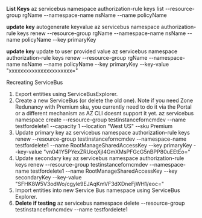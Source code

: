 **List Keys**
az servicebus namespace authorization-rule keys  list --resource-group rgName --namespace-name nsName --name policyName

**update key** autogenerate keyvalue
az servicebus namespace authorization-rule keys  renew --resource-group rgName --namespace-name nsName --name policyName --key primaryKey

**update key** update to user provided value
az servicebus namespace authorization-rule keys  renew --resource-group rgName --namespace-name nsName --name policyName --key primaryKey --key-value "xxxxxxxxxxxxxxxxxxxxxx="





Recreating ServiceBus

1. Export entities using ServiceBusExplorer.
2. Create a new ServiceBus (or delete the old one). Note if you need Zone Redunancy with Premium sku, you currently need to do it via the Portal or a different mechanism as AZ CLI doesnt support it yet.
az servicebus namespace create --resource-group testinstanceforncmdev --name testfordelete1 --capacity 1 --location "West US" --sku Premium
3. Update primary key 
az servicebus namespace authorization-rule keys  renew --resource-group testinstanceforncmdev --namespace-name testfordelete1 --name RootManageSharedAccessKey --key primaryKey --key-value "vn041Y5PYexZRUoqXjI4GmXMsPFGcG5nBPP80uEEtEo="
4. Update secondary key
az servicebus namespace authorization-rule keys  renew --resource-group testinstanceforncmdev --namespace-name testfordelete1 --name RootManageSharedAccessKey --key secondaryKey --key-value "SFHK8W5V3odWo/cgyle9EJAqKmVF3dXDneFjWH1/eoc="
5. Import entities into new Service Bus namespace using ServiceBus Explorer.
6. **Delete if testing**
az servicebus namespace delete --resource-group testinstanceforncmdev --name testfordelete1
